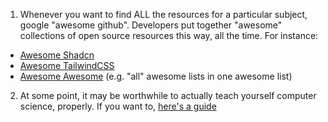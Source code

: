 1. Whenever you want to find ALL the resources for a particular subject, google "awesome <SUBJECT> github". Developers put together "awesome" collections of open source resources this way, all the time. For instance:
  - [Awesome Shadcn](https://github.com/birobirobiro/awesome-shadcn-ui)
  - [Awesome TailwindCSS](https://github.com/aniftyco/awesome-tailwindcss)
  - [Awesome Awesome](https://github.com/sindresorhus/awesome) (e.g. "all" awesome lists in one awesome list)
2. At some point, it may be worthwhile to actually teach yourself computer science, properly. If you want to, [here's a guide](https://teachyourselfcs.com/)
